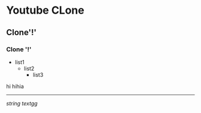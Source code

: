 # Youtube CLone

## Clone'!'

### Clone '!'

* list1
  * list2
    * list3

hi
    hihia

--------

[link]: http://github.com

*string textgg*
